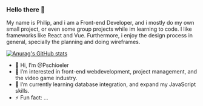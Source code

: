 ### Hello there 👋

My name is Philip, and i am a Front-end Developer, and i mostly do my own small project, or even some group projects while im learning to code. I like frameworks like React and Vue. Furthermore, i enjoy the design process in general, specially the planning and doing wireframes.

[![Anurag's GitHub stats](https://github-readme-stats.vercel.app/api?username=Pschioeler)](https://github.com/anuraghazra/github-readme-stats)

- 👋 Hi, I’m @Pschioeler
- 👀 I’m interested in front-end webdevelopment, project management, and the video game industry. 
- 🌱 I’m currently learning database integration, and expand my JavaScript skills.
- ⚡ Fun fact: ...

<!---
Pschioeler/Pschioeler is a ✨ special ✨ repository because its `README.md` (this file) appears on your GitHub profile.
You can click the Preview link to take a look at your changes.
--->
